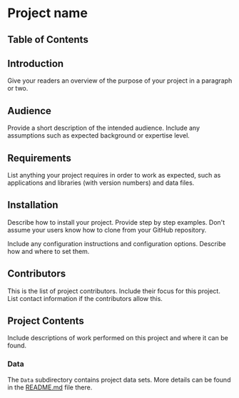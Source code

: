 # Project name

## Table of Contents

## Introduction

Give your readers an overview of the purpose of your project in a paragraph or two.

## Audience

Provide a short description of the intended audience. 
Include any assumptions such as expected background or expertise level. 

## Requirements

List anything your project requires in order to work as expected, such as applications and libraries (with version numbers) and data files. 

## Installation

Describe how to install your project. Provide step by step examples. Don't assume your users know how to clone from your GitHub repository. 

Include any configuration instructions and configuration options. 
Describe how and where to set them.

## Contributors

This is the list of project contributors.
Include their focus for this project. 
List contact information if the
contributors allow this. 

## Project Contents

Include descriptions of work performed on this project and where it can be found. 

### Data

The `Data` subdirectory contains project data sets. 
More details can be found in the [README.md](/Data/README.md) file there. 

